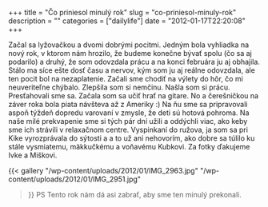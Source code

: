 +++
title = "Čo priniesol minulý rok"
slug = "co-priniesol-minuly-rok"
description = ""
categories = ["dailylife"]
date = "2012-01-17T22:20:08"
+++

Začal sa lyžovačkou a dvomi dobrými pocitmi. Jedným bola vyhliadka na nový rok, v ktorom nám hrozilo, že budeme konečne bývať spolu (čo sa aj
podarilo) a druhý, že som odovzdala prácu a na konci februára ju aj obhajila. Stálo ma síce ešte
dosť času a nervov, kým som ju aj reálne odovzdala, ale ten pocit bol na nezaplatenie. Začali sme
chodiť na výlety do hôr, čo mi neuveriteľne chýbalo. Zlepšila som si nemčinu. Našla som si prácu.
Presťahovali sme sa. Začala som sa učiť hrať na gitare. No a čerešničkou na záver roka bola piata
návšteva až z Ameriky :) Na ňu sme sa pripravovali aspoň týždeň dopredu varovaní v zmysle, že deti
sú hotová pohroma. Na naše milé prekvapenie sme si tých pár dní užili a oddýchli viac, ako keby sme
ich strávili v relaxačnom centre. Vyspinkaní do ružova, ja som sa pri Kike vyrozprávala do sýtosti
a a to už ani nehovorím, ako dobre sa túlilo ku stále vysmiatemu, mäkkučkému a voňavému Kubkovi. Za
fotky ďakujeme Ivke a Miškovi.

{{< gallery
    "/wp-content/uploads/2012/01/IMG_2963.jpg"
    "/wp-content/uploads/2012/01/IMG_2951.jpg"
>}}
PS Tento rok nám dá asi zabrať, aby sme ten minulý prekonali.
